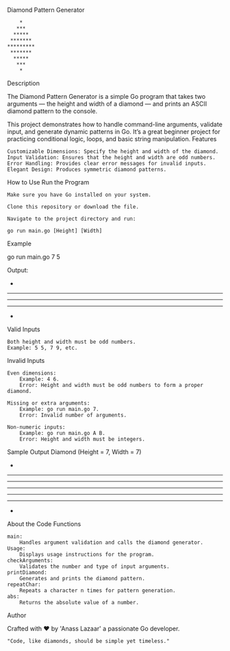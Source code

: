 Diamond Pattern Generator

        *
       ***
      *****
     *******
    *********
     *******
      *****
       ***
        *

Description

The Diamond Pattern Generator is a simple Go program that takes two arguments — the height and width of a diamond — and prints an ASCII diamond pattern to the console.

This project demonstrates how to handle command-line arguments, validate input, and generate dynamic patterns in Go. It’s a great beginner project for practicing conditional logic, loops, and basic string manipulation.
Features

    Customizable Dimensions: Specify the height and width of the diamond.
    Input Validation: Ensures that the height and width are odd numbers.
    Error Handling: Provides clear error messages for invalid inputs.
    Elegant Design: Produces symmetric diamond patterns.

How to Use
Run the Program

    Make sure you have Go installed on your system.

    Clone this repository or download the file.

    Navigate to the project directory and run:

    go run main.go [Height] [Width]

Example

go run main.go 7 5

Output:

  *  
 *** 
*****
 *** 
  *  

Valid Inputs

    Both height and width must be odd numbers.
    Example: 5 5, 7 9, etc.

Invalid Inputs

    Even dimensions:
        Example: 4 6.
        Error: Height and width must be odd numbers to form a proper diamond.

    Missing or extra arguments:
        Example: go run main.go 7.
        Error: Invalid number of arguments.

    Non-numeric inputs:
        Example: go run main.go A B.
        Error: Height and width must be integers.

Sample Output
Diamond (Height = 7, Width = 7)

   *   
  ***  
 ***** 
******* 
 ***** 
  ***  
   *   

About the Code
Functions

    main:
        Handles argument validation and calls the diamond generator.
    Usage:
        Displays usage instructions for the program.
    checkArguments:
        Validates the number and type of input arguments.
    printDiamond:
        Generates and prints the diamond pattern.
    repeatChar:
        Repeats a character n times for pattern generation.
    abs:
        Returns the absolute value of a number.


Author

Crafted with ❤️ by 'Anass Lazaar' a passionate Go developer.

    "Code, like diamonds, should be simple yet timeless."
